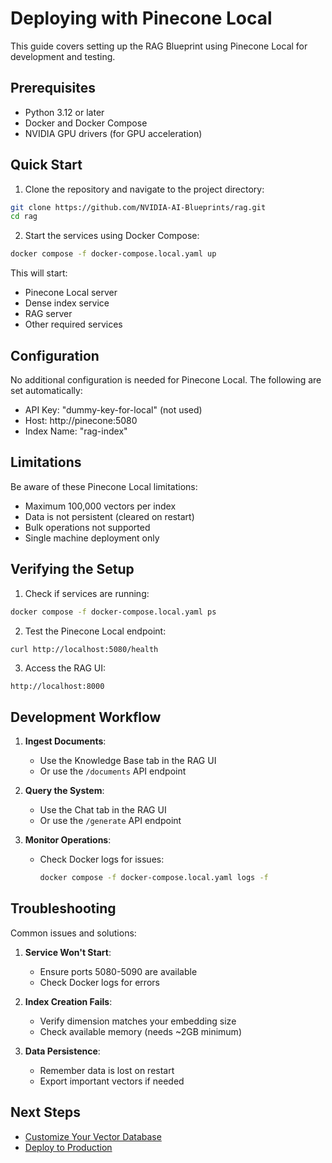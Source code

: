 # Deploying with Pinecone Local

This guide covers setting up the RAG Blueprint using Pinecone Local for development and testing.

## Prerequisites

- Python 3.12 or later
- Docker and Docker Compose
- NVIDIA GPU drivers (for GPU acceleration)

## Quick Start

1. Clone the repository and navigate to the project directory:

```bash
git clone https://github.com/NVIDIA-AI-Blueprints/rag.git
cd rag
```

2. Start the services using Docker Compose:

```bash
docker compose -f docker-compose.local.yaml up
```

This will start:
- Pinecone Local server
- Dense index service
- RAG server
- Other required services

## Configuration

No additional configuration is needed for Pinecone Local. The following are set automatically:
- API Key: "dummy-key-for-local" (not used)
- Host: http://pinecone:5080
- Index Name: "rag-index"

## Limitations

Be aware of these Pinecone Local limitations:
- Maximum 100,000 vectors per index
- Data is not persistent (cleared on restart)
- Bulk operations not supported
- Single machine deployment only

## Verifying the Setup

1. Check if services are running:

```bash
docker compose -f docker-compose.local.yaml ps
```

2. Test the Pinecone Local endpoint:

```bash
curl http://localhost:5080/health
```

3. Access the RAG UI:

```
http://localhost:8000
```

## Development Workflow

1. **Ingest Documents**:
   - Use the Knowledge Base tab in the RAG UI
   - Or use the `/documents` API endpoint

2. **Query the System**:
   - Use the Chat tab in the RAG UI
   - Or use the `/generate` API endpoint

3. **Monitor Operations**:
   - Check Docker logs for issues:

     ```bash
     docker compose -f docker-compose.local.yaml logs -f
     ```

## Troubleshooting

Common issues and solutions:

1. **Service Won't Start**:
   - Ensure ports 5080-5090 are available
   - Check Docker logs for errors

2. **Index Creation Fails**:
   - Verify dimension matches your embedding size
   - Check available memory (needs ~2GB minimum)

3. **Data Persistence**:
   - Remember data is lost on restart
   - Export important vectors if needed

## Next Steps

- [Customize Your Vector Database](vector-database.md)
- [Deploy to Production](deploy-cloud.md) 